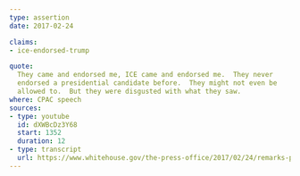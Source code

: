 ```yaml
---
type: assertion
date: 2017-02-24

claims:
- ice-endorsed-trump

quote:
  They came and endorsed me, ICE came and endorsed me.  They never
  endorsed a presidential candidate before.  They might not even be
  allowed to.  But they were disgusted with what they saw.
where: CPAC speech
sources:
- type: youtube
  id: dXWBcDz3Y68
  start: 1352
  duration: 12
- type: transcript
  url: https://www.whitehouse.gov/the-press-office/2017/02/24/remarks-president-trump-conservative-political-action-conference
---
```

